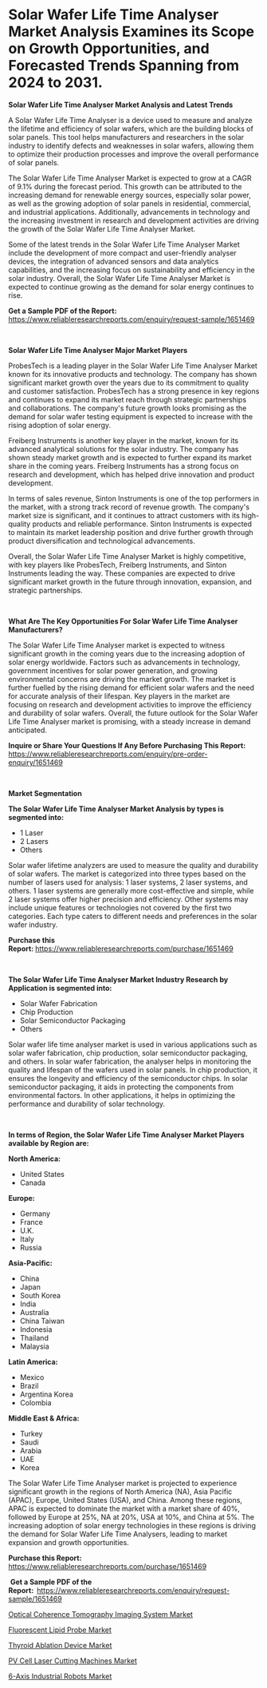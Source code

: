 <p><h1>Solar Wafer Life Time Analyser Market Analysis Examines its Scope on Growth Opportunities, and Forecasted Trends Spanning from 2024 to 2031.</h1></p><p><strong>Solar Wafer Life Time Analyser Market Analysis and Latest Trends</strong></p>
<p><p>A Solar Wafer Life Time Analyser is a device used to measure and analyze the lifetime and efficiency of solar wafers, which are the building blocks of solar panels. This tool helps manufacturers and researchers in the solar industry to identify defects and weaknesses in solar wafers, allowing them to optimize their production processes and improve the overall performance of solar panels.</p><p>The Solar Wafer Life Time Analyser Market is expected to grow at a CAGR of 9.1% during the forecast period. This growth can be attributed to the increasing demand for renewable energy sources, especially solar power, as well as the growing adoption of solar panels in residential, commercial, and industrial applications. Additionally, advancements in technology and the increasing investment in research and development activities are driving the growth of the Solar Wafer Life Time Analyser Market.</p><p>Some of the latest trends in the Solar Wafer Life Time Analyser Market include the development of more compact and user-friendly analyser devices, the integration of advanced sensors and data analytics capabilities, and the increasing focus on sustainability and efficiency in the solar industry. Overall, the Solar Wafer Life Time Analyser Market is expected to continue growing as the demand for solar energy continues to rise.</p></p>
<p><strong>Get a Sample PDF of the Report:&nbsp;</strong> <a href="https://www.reliableresearchreports.com/enquiry/request-sample/1651469">https://www.reliableresearchreports.com/enquiry/request-sample/1651469</a></p>
<p>&nbsp;</p>
<p><strong>Solar Wafer Life Time Analyser Major Market Players</strong></p>
<p><p>ProbesTech is a leading player in the Solar Wafer Life Time Analyser Market known for its innovative products and technology. The company has shown significant market growth over the years due to its commitment to quality and customer satisfaction. ProbesTech has a strong presence in key regions and continues to expand its market reach through strategic partnerships and collaborations. The company's future growth looks promising as the demand for solar wafer testing equipment is expected to increase with the rising adoption of solar energy.</p><p>Freiberg Instruments is another key player in the market, known for its advanced analytical solutions for the solar industry. The company has shown steady market growth and is expected to further expand its market share in the coming years. Freiberg Instruments has a strong focus on research and development, which has helped drive innovation and product development.</p><p>In terms of sales revenue, Sinton Instruments is one of the top performers in the market, with a strong track record of revenue growth. The company's market size is significant, and it continues to attract customers with its high-quality products and reliable performance. Sinton Instruments is expected to maintain its market leadership position and drive further growth through product diversification and technological advancements.</p><p>Overall, the Solar Wafer Life Time Analyser Market is highly competitive, with key players like ProbesTech, Freiberg Instruments, and Sinton Instruments leading the way. These companies are expected to drive significant market growth in the future through innovation, expansion, and strategic partnerships.</p></p>
<p>&nbsp;</p>
<p><strong>What Are The Key Opportunities For Solar Wafer Life Time Analyser Manufacturers?</strong></p>
<p><p>The Solar Wafer Life Time Analyser market is expected to witness significant growth in the coming years due to the increasing adoption of solar energy worldwide. Factors such as advancements in technology, government incentives for solar power generation, and growing environmental concerns are driving the market growth. The market is further fuelled by the rising demand for efficient solar wafers and the need for accurate analysis of their lifespan. Key players in the market are focusing on research and development activities to improve the efficiency and durability of solar wafers. Overall, the future outlook for the Solar Wafer Life Time Analyser market is promising, with a steady increase in demand anticipated.</p></p>
<p><strong>Inquire or Share Your Questions If Any Before Purchasing This Report:</strong> <a href="https://www.reliableresearchreports.com/enquiry/pre-order-enquiry/1651469">https://www.reliableresearchreports.com/enquiry/pre-order-enquiry/1651469</a></p>
<p>&nbsp;</p>
<p><strong>Market Segmentation</strong></p>
<p><strong>The Solar Wafer Life Time Analyser Market Analysis by types is segmented into:</strong></p>
<p><ul><li>1 Laser</li><li>2 Lasers</li><li>Others</li></ul></p>
<p><p>Solar wafer lifetime analyzers are used to measure the quality and durability of solar wafers. The market is categorized into three types based on the number of lasers used for analysis: 1 laser systems, 2 laser systems, and others. 1 laser systems are generally more cost-effective and simple, while 2 laser systems offer higher precision and efficiency. Other systems may include unique features or technologies not covered by the first two categories. Each type caters to different needs and preferences in the solar wafer industry.</p></p>
<p><strong>Purchase this Report:&nbsp;</strong><a href="https://www.reliableresearchreports.com/purchase/1651469">https://www.reliableresearchreports.com/purchase/1651469</a></p>
<p>&nbsp;</p>
<p><strong>The Solar Wafer Life Time Analyser Market Industry Research by Application is segmented into:</strong></p>
<p><ul><li>Solar Wafer Fabrication</li><li>Chip Production</li><li>Solar Semiconductor Packaging</li><li>Others</li></ul></p>
<p><p>Solar wafer life time analyser market is used in various applications such as solar wafer fabrication, chip production, solar semiconductor packaging, and others. In solar wafer fabrication, the analyser helps in monitoring the quality and lifespan of the wafers used in solar panels. In chip production, it ensures the longevity and efficiency of the semiconductor chips. In solar semiconductor packaging, it aids in protecting the components from environmental factors. In other applications, it helps in optimizing the performance and durability of solar technology.</p></p>
<p>&nbsp;</p>
<p><strong>In terms of Region, the Solar Wafer Life Time Analyser Market Players available by Region are:</strong></p>
<p>
    <p> <strong> North America: </strong>
        <ul>
            <li>United States</li>
            <li>Canada</li>
        </ul>
        </p> 
    <p> <strong> Europe: </strong>
        <ul>
            <li>Germany</li>
            <li>France</li>
            <li>U.K.</li>
            <li>Italy</li>
            <li>Russia</li>
        </ul>
        </p> 
    <p> <strong> Asia-Pacific: </strong>
        <ul>
            <li>China</li>
            <li>Japan</li>
            <li>South Korea</li>
            <li>India</li>
            <li>Australia</li>
            <li>China Taiwan</li>
            <li>Indonesia</li>
            <li>Thailand</li>
            <li>Malaysia</li>
        </ul>
        </p> 
    <p> <strong> Latin America: </strong>
        <ul>
            <li>Mexico</li>
            <li>Brazil</li>
            <li>Argentina Korea</li>
            <li>Colombia</li>
        </ul>
        </p> 
    <p> <strong> Middle East & Africa: </strong>
        <ul>
            <li>Turkey</li>
            <li>Saudi</li>
            <li>Arabia</li>
            <li>UAE</li>
            <li>Korea</li>
        </ul>
    </p>
    </p>
<p><p>The Solar Wafer Life Time Analyser market is projected to experience significant growth in the regions of North America (NA), Asia Pacific (APAC), Europe, United States (USA), and China. Among these regions, APAC is expected to dominate the market with a market share of 40%, followed by Europe at 25%, NA at 20%, USA at 10%, and China at 5%. The increasing adoption of solar energy technologies in these regions is driving the demand for Solar Wafer Life Time Analysers, leading to market expansion and growth opportunities.</p></p>
<p><strong>Purchase this Report: </strong><a href="https://www.reliableresearchreports.com/purchase/1651469">https://www.reliableresearchreports.com/purchase/1651469</a></p>
<p>&nbsp;<strong>Get a Sample PDF of the Report:&nbsp;&nbsp;</strong><a href="https://www.reliableresearchreports.com/enquiry/request-sample/1651469">https://www.reliableresearchreports.com/enquiry/request-sample/1651469</a></p>
<p><strong></strong></p>
<p><p><a href="https://medium.com/p/e6321a5ef3b1/edit">Optical Coherence Tomography Imaging System Market</a></p><p><a href="https://medium.com/@loririce03/decoding-fluorescent-lipid-probe-market-metrics-market-share-trends-and-growth-patterns-66f2c597a3dd">Fluorescent Lipid Probe Market</a></p><p><a href="https://medium.com/@catherinemartinez15/thyroid-ablation-device-market-trends-and-market-analysis-forecasted-for-period-2024-2031-213faf1eef04">Thyroid Ablation Device Market</a></p><p><a href="https://github.com/bentleemidoriestelle7o/Market-Research-Report-List-1/blob/main/pv-cell-laser-cutting-machines-market.md">PV Cell Laser Cutting Machines Market</a></p><p><a href="https://github.com/biheemgalvinlouises6hokrh3h/Market-Research-Report-List-1/blob/main/6-axis-industrial-robots-market.md">6-Axis Industrial Robots Market</a></p></p>